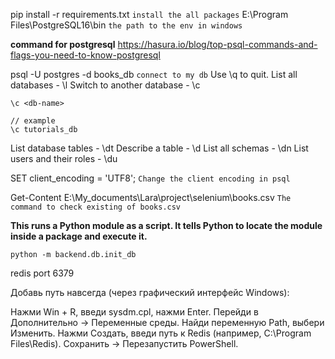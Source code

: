 pip install -r requirements.txt `install the all packages`
E:\Program Files\PostgreSQL16\bin `the path to the env in windows`

**command for postgresql**
https://hasura.io/blog/top-psql-commands-and-flags-you-need-to-know-postgresql

psql -U postgres -d books_db `connect to my db`
Use \q to quit.
List all databases - \l
Switch to another database - \c

```
\c <db-name>

// example
\c tutorials_db

```

List database tables - \dt
Describe a table - \d
List all schemas - \dn
List users and their roles - \du

SET client_encoding = 'UTF8'; `Change the client encoding in psql`

Get-Content E:\My_documents\Lara\project\selenium\books.csv `The command to check existing of books.csv `

**This runs a Python module as a script. It tells Python to locate the module inside a package and execute it.**

```
python -m backend.db.init_db

```

redis port 6379

Добавь путь навсегда (через графический интерфейс Windows):

Нажми Win + R, введи sysdm.cpl, нажми Enter.
Перейди в Дополнительно → Переменные среды.
Найди переменную Path, выбери Изменить.
Нажми Создать, введи путь к Redis (например, C:\Program Files\Redis).
Сохранить → Перезапустить PowerShell.
